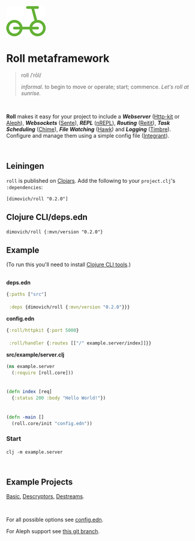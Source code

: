 <img height="80px" src="/resources/roll.png">

# Roll metaframework

>  roll   /ˈrōl/
>
>  _informal_. to begin to move or operate; start; commence.
>  _Let's roll at sunrise._

<br>

__Roll__ makes it easy for your project to include a ___Webserver___ ([Http-kit](http://www.http-kit.org/) or [Aleph](https://aleph.io/)), ___Websockets___ ([Sente](https://github.com/ptaoussanis/sente)), ___REPL___ ([nREPL](https://github.com/clojure-emacs/cider-nrepl)), ___Routing___ ([Reitit](https://github.com/metosin/reitit)), ___Task Scheduling___ ([Chime](https://github.com/jarohen/chime)), ___File Watching___ ([Hawk](https://github.com/wkf/hawk)) and ___Logging___ ([Timbre](https://github.com/ptaoussanis/timbre)). Configure and manage them using a simple config file ([Integrant](https://github.com/weavejester/integrant)).

<br>

## Leiningen

`roll` is published on [Clojars](https://clojars.org/dimovich/roll).
Add the following to your `project.clj`'s `:dependencies`:

    [dimovich/roll "0.2.0"]


## Clojure CLI/deps.edn

	dimovich/roll {:mvn/version "0.2.0"}


## Example

(To run this you'll need to install [Clojure CLI tools](https://clojure.org/guides/getting_started).)
<br><br>

__deps.edn__

``` clojure
{:paths ["src"]

 :deps {dimovich/roll {:mvn/version "0.2.0"}}}
```



__config.edn__

```clojure
{:roll/httpkit {:port 5000}

 :roll/handler {:routes [["/" example.server/index]]}}
```



__src/example/server.clj__

``` clojure
(ns example.server
  (:require [roll.core]))


(defn index [req]
  {:status 200 :body "Hello World!"})


(defn -main []
  (roll.core/init "config.edn"))
```



### Start

```
clj -m example.server
```


<br>

## Example Projects

[Basic](/example), [Descryptors](https://github.com/descryptors/descryptors), [Destreams](https://github.com/descryptors/destreams).

<br>

For all possible options see [config.edn](/config.edn).

For Aleph support see [this git branch](https://github.com/dimovich/roll/tree/aleph).
